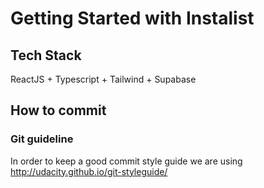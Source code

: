 # Getting Started with Instalist
## Tech Stack
ReactJS + Typescript + Tailwind + Supabase
## How to commit
### Git guideline
In order to keep a good commit style guide we are using http://udacity.github.io/git-styleguide/ 
